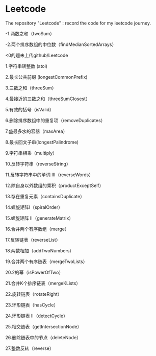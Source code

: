 # Leetcode
The repository "Leetcode" : record the code for my leetcode journey.

-1.两数之和（twoSum）

-2.两个排序数组的中位数（findMedianSortedArrays）

<0的题未上传github/Leetcode

1.字符串转整数 (atoi)

2.最长公共前缀 (longestCommonPrefix)

3.三数之和（threeSum）

4.最接近的三数之和（threeSumClosest）

5.有效的括号（isValid）

6.删除排序数组中的重复项（removeDuplicates）

7.盛最多水的容器（maxArea）

8.最长回文子串(longestPalindrome)

9.字符串相乘（multiply）

10.反转字符串（reverseString）

11.反转字符串中的单词 III（reverseWords）

12.除自身以外数组的乘积（productExceptSelf）

13.存在重复元素（containsDuplicate）

14.螺旋矩阵Ⅰ（spiralOrder）

15.螺旋矩阵 Ⅱ（generateMatrix）

16.合并两个有序数组（merge）

17.反转链表（reverseList）

18.两数相加（addTwoNumbers）

19.合并两个有序链表（mergeTwoLists）

20.2的幂（isPowerOfTwo）

21.合并K个排序链表（mergeKLists）

22.旋转链表（rotateRight）

23.环形链表（hasCycle）

24.环形链表 II（detectCycle）

25.相交链表（getIntersectionNode）

26.删除链表中的节点（deleteNode）

27.整数反转（reverse）
